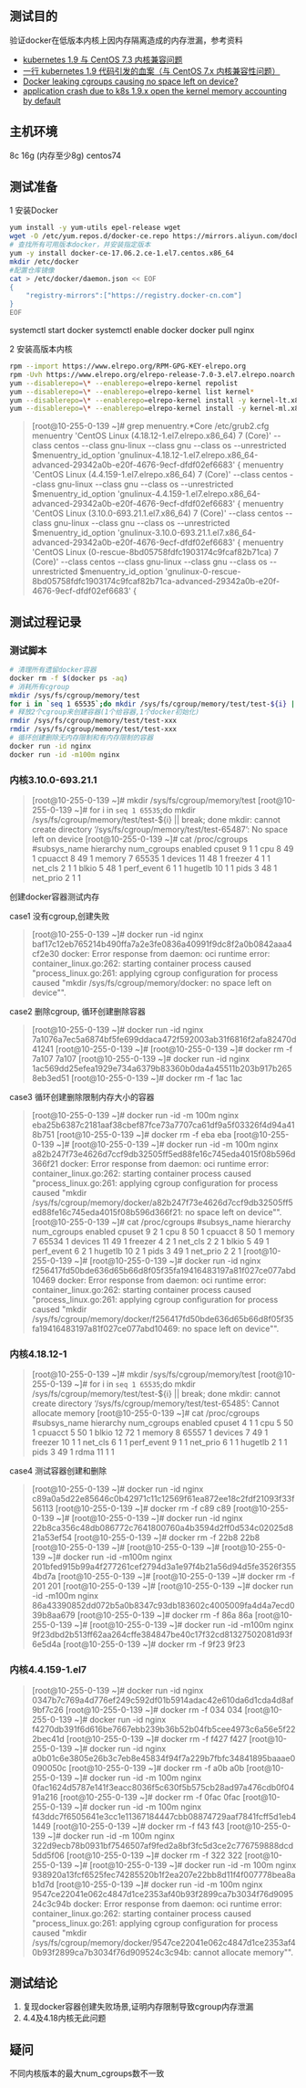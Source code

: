 ## 测试目的
验证docker在低版本内核上因内存隔离造成的内存泄漏，参考资料
- [kubernetes 1.9 与 CentOS 7.3 内核兼容问题](http://www.linuxfly.org/kubernetes-19-conflict-with-centos7/)
- [一行 kubernetes 1.9 代码引发的血案（与 CentOS 7.x 内核兼容性问题）](http://dockone.io/article/4797)
- [Docker leaking cgroups causing no space left on device?](https://github.com/moby/moby/issues/29638)
- [application crash due to k8s 1.9.x open the kernel memory accounting by default](https://github.com/kubernetes/kubernetes/issues/61937)

## 主机环境
8c 16g (内存至少8g) centos74 

## 测试准备
1 安装Docker
```bash
yum install -y yum-utils epel-release wget
wget -O /etc/yum.repos.d/docker-ce.repo https://mirrors.aliyun.com/docker-ce/linux/centos/docker-ce.repo
# 查找所有可用版本docker，并安装指定版本
yum -y install docker-ce-17.06.2.ce-1.el7.centos.x86_64
mkdir /etc/docker
#配置仓库镜像
cat > /etc/docker/daemon.json << EOF
{
    "registry-mirrors":["https://registry.docker-cn.com"]
}
EOF
```
systemctl start docker
systemctl enable docker
docker pull nginx

2 安装高版本内核
```bash
rpm --import https://www.elrepo.org/RPM-GPG-KEY-elrepo.org
rpm -Uvh https://www.elrepo.org/elrepo-release-7.0-3.el7.elrepo.noarch.rpm
yum --disablerepo=\* --enablerepo=elrepo-kernel repolist
yum --disablerepo=\* --enablerepo=elrepo-kernel list kernel*
yum --disablerepo=\* --enablerepo=elrepo-kernel install -y kernel-lt.x86_64
yum --disablerepo=\* --enablerepo=elrepo-kernel install -y kernel-ml.x86_64
```
>[root@10-255-0-139 ~]# grep menuentry.*Core /etc/grub2.cfg 
menuentry 'CentOS Linux (4.18.12-1.el7.elrepo.x86_64) 7 (Core)' --class centos --class gnu-linux --class gnu --class os --unrestricted $menuentry_id_option 'gnulinux-4.18.12-1.el7.elrepo.x86_64-advanced-29342a0b-e20f-4676-9ecf-dfdf02ef6683' {
menuentry 'CentOS Linux (4.4.159-1.el7.elrepo.x86_64) 7 (Core)' --class centos --class gnu-linux --class gnu --class os --unrestricted $menuentry_id_option 'gnulinux-4.4.159-1.el7.elrepo.x86_64-advanced-29342a0b-e20f-4676-9ecf-dfdf02ef6683' {
menuentry 'CentOS Linux (3.10.0-693.21.1.el7.x86_64) 7 (Core)' --class centos --class gnu-linux --class gnu --class os --unrestricted $menuentry_id_option 'gnulinux-3.10.0-693.21.1.el7.x86_64-advanced-29342a0b-e20f-4676-9ecf-dfdf02ef6683' {
menuentry 'CentOS Linux (0-rescue-8bd05758fdfc1903174c9fcaf82b71ca) 7 (Core)' --class centos --class gnu-linux --class gnu --class os --unrestricted $menuentry_id_option 'gnulinux-0-rescue-8bd05758fdfc1903174c9fcaf82b71ca-advanced-29342a0b-e20f-4676-9ecf-dfdf02ef6683' {

## 测试过程记录

### 测试脚本
```bash
# 清理所有遗留docker容器
docker rm -f $(docker ps -aq)
# 消耗所有cgroup
mkdir /sys/fs/cgroup/memory/test
for i in `seq 1 65535`;do mkdir /sys/fs/cgroup/memory/test/test-${i} || break; done
# 释放2个cgroup来创建容器(1个给容器,1个docker初始化)
rmdir /sys/fs/cgroup/memory/test/test-xxx
rmdir /sys/fs/cgroup/memory/test/test-xxx
# 循环创建删除无内存限制和有内存限制的容器
docker run -id nginx
docker run -id -m100m nginx
```

### 内核3.10.0-693.21.1
> [root@10-255-0-139 ~]# mkdir /sys/fs/cgroup/memory/test
[root@10-255-0-139 ~]# for i in `seq 1 65535`;do mkdir /sys/fs/cgroup/memory/test/test-${i} || break; done
mkdir: cannot create directory ‘/sys/fs/cgroup/memory/test/test-65487’: No space left on device
[root@10-255-0-139 ~]# cat /proc/cgroups 
#subsys_name	hierarchy	num_cgroups	enabled
cpuset	9	1	1
cpu	8	49	1
cpuacct	8	49	1
memory	7	65535	1
devices	11	48	1
freezer	4	1	1
net_cls	2	1	1
blkio	5	48	1
perf_event	6	1	1
hugetlb	10	1	1
pids	3	48	1
net_prio	2	1	1

创建docker容器测试内存

case1 没有cgroup,创建失败
>[root@10-255-0-139 ~]# docker run -id nginx
baf17c12eb765214b490ffa7a2e3fe0836a40991f9dc8f2a0b0842aaa4cf2e30
docker: Error response from daemon: oci runtime error: container_linux.go:262: starting container process caused "process_linux.go:261: applying cgroup configuration for process caused \"mkdir /sys/fs/cgroup/memory/docker: no space left on device\"".

case2 删除cgroup, 循环创建删除容器
>[root@10-255-0-139 ~]# docker run -id nginx
7a1076a7ec5a6874bf5fe699ddaca472f592003ab31f6816f2afa82470d41241
[root@10-255-0-139 ~]# 
[root@10-255-0-139 ~]# docker rm -f 7a107
7a107
[root@10-255-0-139 ~]# docker run -id nginx
1ac569dd25efea1929e734a6379b83360b0da4a45511b203b917b2658eb3ed51
[root@10-255-0-139 ~]# docker rm -f 1ac
1ac

case3 循环创建删除限制内存大小的容器
>[root@10-255-0-139 ~]# docker run -id -m 100m nginx
eba25b6387c2181aaf38cbef87fce73a7707ca61df9a5f03326f4d94a418b751
[root@10-255-0-139 ~]# docker rm -f eba
eba
[root@10-255-0-139 ~]# 
[root@10-255-0-139 ~]# docker run -id -m 100m nginx
a82b247f73e4626d7ccf9db32505ff5ed88fe16c745eda4015f08b596d366f21
docker: Error response from daemon: oci runtime error: container_linux.go:262: starting container process caused "process_linux.go:261: applying cgroup configuration for process caused \"mkdir /sys/fs/cgroup/memory/docker/a82b247f73e4626d7ccf9db32505ff5ed88fe16c745eda4015f08b596d366f21: no space left on device\"".
[root@10-255-0-139 ~]# cat /proc/cgroups 
#subsys_name	hierarchy	num_cgroups	enabled
cpuset	9	2	1
cpu	8	50	1
cpuacct	8	50	1
memory	7	65534	1
devices	11	49	1
freezer	4	2	1
net_cls	2	2	1
blkio	5	49	1
perf_event	6	2	1
hugetlb	10	2	1
pids	3	49	1
net_prio	2	2	1
[root@10-255-0-139 ~]# 
[root@10-255-0-139 ~]# docker run -id nginx
f256417fd50bde636d65b66d8f05f35fa19416483197a81f027ce077abd10469
docker: Error response from daemon: oci runtime error: container_linux.go:262: starting container process caused "process_linux.go:261: applying cgroup configuration for process caused \"mkdir /sys/fs/cgroup/memory/docker/f256417fd50bde636d65b66d8f05f35fa19416483197a81f027ce077abd10469: no space left on device\"".

### 内核4.18.12-1

>[root@10-255-0-139 ~]# mkdir /sys/fs/cgroup/memory/test
[root@10-255-0-139 ~]# for i in `seq 1 65535`;do mkdir /sys/fs/cgroup/memory/test/test-${i} || break; done
mkdir: cannot create directory ‘/sys/fs/cgroup/memory/test/test-65485’: Cannot allocate memory
[root@10-255-0-139 ~]# cat /proc/cgroups 
#subsys_name	hierarchy	num_cgroups	enabled
cpuset	4	1	1
cpu	5	50	1
cpuacct	5	50	1
blkio	12	72	1
memory	8	65557	1
devices	7	49	1
freezer	10	1	1
net_cls	6	1	1
perf_event	9	1	1
net_prio	6	1	1
hugetlb	2	1	1
pids	3	49	1
rdma	11	1	1

case4 测试容器创建和删除
>[root@10-255-0-139 ~]# docker run -id nginx
c89a0a5d22e85646c0b42971c11c12569f61ea872ee18c2fdf21093f33f56113
[root@10-255-0-139 ~]# docker rm -f c89
c89
[root@10-255-0-139 ~]# 
[root@10-255-0-139 ~]# docker run -id nginx
22b8ca356c48db086772c7641800760a4b3594d2ff0d534c02025d821a53ef54
[root@10-255-0-139 ~]# docker rm -f 22b8
22b8
[root@10-255-0-139 ~]# 
[root@10-255-0-139 ~]# 
[root@10-255-0-139 ~]# docker run -id -m100m nginx
201bfed915b99a4f277261cef2794d3a1e97f4b21a56d94d5fe3526f3554bd7a
[root@10-255-0-139 ~]# 
[root@10-255-0-139 ~]# docker rm -f 201
201
[root@10-255-0-139 ~]# 
[root@10-255-0-139 ~]# docker run -id -m100m nginx
86a43390852dd072b5a0b8347c93db183602c4005009fa4d4a7ecd039b8aa679
[root@10-255-0-139 ~]# docker rm -f 86a
86a
[root@10-255-0-139 ~]# 
[root@10-255-0-139 ~]# docker run -id -m100m nginx
9f23dbd2b513ff62aa264cffe384847be40c17f32cd81327502081d93f6e5d4a
[root@10-255-0-139 ~]# docker rm -f 9f23
9f23

### 内核4.4.159-1.el7

>[root@10-255-0-139 ~]# docker run -id nginx
0347b7c769a4d776ef249c592df01b5914adac42e610da6d1cda4d8af9bf7c26
[root@10-255-0-139 ~]# docker rm -f 034
034
[root@10-255-0-139 ~]# docker run -id nginx
f4270db391f6d616be7667ebb239b36b52b04fb5cee4973c6a56e5f222bec41d
[root@10-255-0-139 ~]# docker rm -f f427
f427
[root@10-255-0-139 ~]# docker run -id nginx
a0b01c6e3805e26b3c7eb8e45834f94f7a229b7fbfc34841895baaae0090050c
[root@10-255-0-139 ~]# docker rm -f a0b
a0b
[root@10-255-0-139 ~]# docker run -id -m 100m nginx
0fac1624d5787e141f3eacc8036f5c630f5b575cb28ad97a476cdb0f0491a216
[root@10-255-0-139 ~]# docker rm -f 0fac
0fac
[root@10-255-0-139 ~]# docker run -id -m 100m nginx
f43ddc7f6505641e3cc1e11367184447cbb08874729aaf7841fcff5d1eb41449
[root@10-255-0-139 ~]# docker rm -f f43
f43
[root@10-255-0-139 ~]# docker run -id -m 100m nginx
322d9ecb78b0931bf7546507af9fed2a8bf3fc5d3ce2c776759888dcd5dd5f06
[root@10-255-0-139 ~]# docker rm -f 322
322
[root@10-255-0-139 ~]# 
[root@10-255-0-139 ~]# docker run -id -m 100m nginx
938920a13fcf6525fec74285520b1f2ea207e22bb8d11f4f007778bea8ab1d7d
[root@10-255-0-139 ~]# docker run -id -m 100m nginx
9547ce22041e062c4847d1ce2353af40b93f2899ca7b3034f76d909524c3c94b
docker: Error response from daemon: oci runtime error: container_linux.go:262: starting container process caused "process_linux.go:261: applying cgroup configuration for process caused \"mkdir /sys/fs/cgroup/memory/docker/9547ce22041e062c4847d1ce2353af40b93f2899ca7b3034f76d909524c3c94b: cannot allocate memory\"".


## 测试结论
1. 复现docker容器创建失败场景,证明内存限制导致cgroup内存泄漏
2. 4.4及4.18内核无此问题

## 疑问
不同内核版本的最大num_cgroups数不一致
